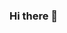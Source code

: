 ### Hi there 👋

<!--
**devanshjsr/devanshjsr** is a ✨ _special_ ✨ repository because its `README.md` (this file) appears on your GitHub profile.

Here are some ideas to get you started:

- 🌱 I’m currently learning Flutter
- 💬 Ask me about DSA and Android
- 📫 How to reach me: devanshjsr@gmail.com
-->
